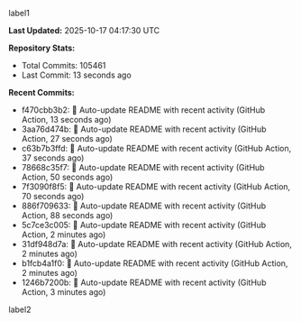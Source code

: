 
label1 
<!-- ACTIVITY_START -->
**Last Updated:** 2025-10-17 04:17:30 UTC

**Repository Stats:**
- Total Commits: 105461
- Last Commit: 13 seconds ago

**Recent Commits:**
- f470cbb3b2: 🤖 Auto-update README with recent activity (GitHub Action, 13 seconds ago)
- 3aa76d474b: 🤖 Auto-update README with recent activity (GitHub Action, 27 seconds ago)
- c63b7b3ffd: 🤖 Auto-update README with recent activity (GitHub Action, 37 seconds ago)
- 78668c35f7: 🤖 Auto-update README with recent activity (GitHub Action, 50 seconds ago)
- 7f3090f8f5: 🤖 Auto-update README with recent activity (GitHub Action, 70 seconds ago)
- 886f709633: 🤖 Auto-update README with recent activity (GitHub Action, 88 seconds ago)
- 5c7ce3c005: 🤖 Auto-update README with recent activity (GitHub Action, 2 minutes ago)
- 31df948d7a: 🤖 Auto-update README with recent activity (GitHub Action, 2 minutes ago)
- b1fcb4a1f0: 🤖 Auto-update README with recent activity (GitHub Action, 2 minutes ago)
- 1246b7200b: 🤖 Auto-update README with recent activity (GitHub Action, 3 minutes ago)
<!-- ACTIVITY_END -->

label2

